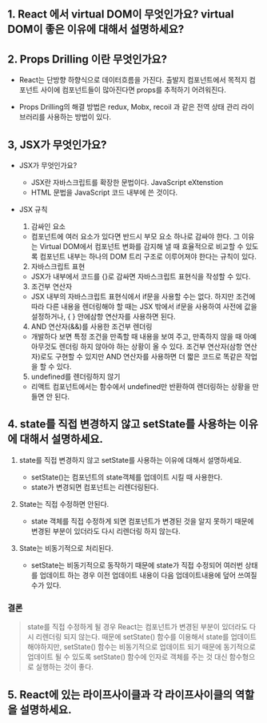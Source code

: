 ## 1. React 에서 virtual DOM이 무엇인가요? virtual DOM이 좋은 이유에 대해서 설명하세요?


## 2. Props Drilling 이란 무엇인가요?
* React는 단방향 하향식으로 데이터흐름을 가진다. 출발지 컴포넌트에서 목적지 컴포넌트 사이에 컴포넌트들이 많아진다면 props를 추적하기 어려워진다.  

* Props Drilling의 해결 방법은 redux, Mobx, recoil 과 같은 전역 상태 관리 라이브러리를 사용하는 방법이 있다. 

## 3, JSX가 무엇인가요?
* JSX가 무엇인가요?
  * JSX란 자바스크립트를 확장한 문법이다.
  JavaScript eXtenstion
  * HTML 문법을 JavaScript 코드 내부에 쓴 것이다. 

* JSX 규칙
  1. 감싸인 요소
   * 컴포넌트에 여러 요소가 있다면 반드시 부모 요소 하나로 감싸야 한다. 그 이유는 Virtual DOM에서 컴포넌트 변화를 감지해 낼 때 효율적으로 비교할 수 있도록 컴포넌트 내부는 하나의 DOM 트리 구조로 이루어져야 한다는 규칙이 있다.  
 
  2. 자바스크립트 표현
  * JSX가 내부에서 코드를 {}로 감싸면 자바스크립트 표현식을 작성할 수 있다. 
 
  3. 조건부 연산자
  * JSX 내부의 자바스크립트 표현식에서 if문을 사용할 수는 없다. 하지만 조건에 따라 다른 내용을 렌더링해야 할 때는 JSX 밖에서 if문을 사용하여 사전에 값을 설정하거나, { } 안에삼항 연산자를 사용하면 된다.

  4. AND 연산자(&&)를 사용한 조건부 렌더링
  * 개발하다 보면 특정 조건을 만족할 때 내용을 보여 주고, 만족하지 않을 때 아예 아무것도 렌더링 하지 않아야 하는 상황이 올 수 있다. 조건부 연산자(삼항 연산자)로도 구현할 수 있지만 AND 연산자를 사용하면 더 짧은 코드로 똑같은 작업을 할 수 있다.

  5. undefined를 렌더링하지 않기
  * 리액트 컴포넌트에서는 함수에서 undefined만 반환하여 렌더링하는 상황을 만들면 안 된다.


## 4. state를 직접 변경하지 않고 setState를 사용하는 이유에 대해서 설명하세요.

1. state를 직접 변경하지 않고 setState를 사용하는 이유에 대해서 설명하세요.
   * setState()는 컴포넌트의 state객체를 업데이트 시킬 때 사용한다.
   * state가 변경되면 컴포넌트는 리렌더링된다.

2. State는 직접 수정하면 안된다.
    * state 객체를 직접 수정하게 되면 컴포넌트가 변경된 것을 알지 못하기 때문에 변경된 부분이 있더라도 다시 리렌더링 하지 않는다. 

3. State는 비동기적으로 처리된다.
     * setState는 비동기적으로 동작하기 때문에 state가 직접 수정되어 여러번 상태를 업데이트 하는 경우 이전 업데이트 내용이 다음 업데이트내용에 덮어 쓰여질 수가 있다. 

### 결론
>state를 직접 수정하게 될 경우 React는 컴포넌트가 변경된 부분이 있더라도 다시 리렌더링 되지 않는다. 때문에 setState() 함수를 이용해서 state를 업데이트 해야하지만, setState() 함수는 비동기적으로 업데이트 되기 때문에 동기적으로 업데이트 될 수 있도록 setState() 함수에 인자로 객체를 주는 것 대신 함수형으로 실행하는 것이 좋다.



## 5. React에 있는 라이프사이클과 각 라이프사이클의 역할을 설명하세요.